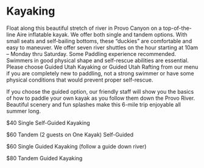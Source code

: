 # Kayaking

Float along this beautiful stretch of river in Provo Canyon on a top-of-the-line Aire inflatable kayak. We offer both single and tandem options. With small seats and self-bailing bottoms, these “duckies” are comfortable and easy to maneuver. We offer seven river shuttles on the hour starting at 10am – Monday thru Saturday. Some Paddling experience recommended. Swimmers in good physical shape and self-rescue abilities are essential. Please choose Guided Utah Kayaking or Guided Utah Rafting from our menu if you are completely new to paddling, not a strong swimmer or have some physical conditions that would prevent proper self-rescue.

If you choose the guided option, our friendly staff will show you the basics of how to paddle your own kayak as you follow them down the Provo River. Beautiful scenery and fun splashes make this 6-mile trip enjoyable all summer long.

$40 Single Self-Guided Kayaking

$60 Tandem (2 guests on One Kayak) Self-Guided

$60 Single Guided Kayaking (follow a guide down river)

$80 Tandem Guided Kayaking
